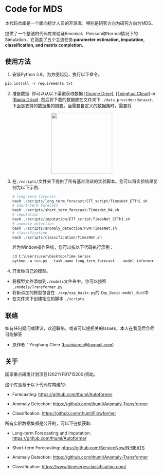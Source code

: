 # Code for MDS
本代码仓库是一个面向统计人员的开源库，特别是研究方向为研究方向为MDS。

提供了一个整洁的代码库来验证Binomial、Poisson和Normal情况下的Simulation，它涵盖了五个主流任务:**parameter estimation, imputation, classification, and matrix completion.**

## 使用方法

1. 
   安装Python 3.8。为方便起见，执行以下命令。

```python
pip install -r requirements.txt
```

2. 准备数据. 你可以从以下渠道获取数据 [[Google Drive]](https://drive.google.com/drive/folders/13Cg1KYOlzM5C7K8gK8NfC-F3EYxkM3D2?usp=sharing), [[Tsinghua Cloud]](https://cloud.tsinghua.edu.cn/f/84fbc752d0e94980a610/) or [[Baidu Drive]](https://pan.baidu.com/s/1r3KhGd0Q9PJIUZdfEYoymg?pwd=i9iy). 然后将下载的数据放在文件夹下 `./data_provider/dataset`. 下面是支持的数据集的摘要。当需要自定义的数据集时，需要将

<p align="center">
<img src=".\pic\dataset.png" height = "200" alt="" align=center />
</p>

3. 在`./scripts/`文件夹下提供了所有基准测试的实验脚本。您可以将实验结果复制为以下示例:

   ```python
   # long-term forecast
   bash ./scripts/long_term_forecast/ETT_script/TimesNet_ETTh1.sh
   # short-term forecast
   bash ./scripts/short_term_forecast/TimesNet_M4.sh
   # imputation
   bash ./scripts/imputation/ETT_script/TimesNet_ETTh1.sh
   # anomaly detection
   bash ./scripts/anomaly_detection/PSM/TimesNet.sh
   # classification
   bash ./scripts/classification/TimesNet.sh
   ```

   若为Window操作系统，您可以按以下代码执行示例：

   ```python
   cd C:\Users\user\Desktop\Time-Series
   python -u run.py --task_name long_term_forecast  --model informer --data ETTh1
   ```

4. 开发你自己的模型。

- 将模型文件添加到`./models`文件夹中。你可以按照 `./models/Transformer.py`.
- 将新添加的模型包含在 `./exp/exp_basic.py`的 `Exp_Basic.model_dict`中
- 在文件夹下创建相应的脚本 `./scripts`.

## 联络
如有任何疑问或建议，欢迎联络，或者可以提相关的Issues，本人在看见后会尽可能解答

- 原作者：Yinghang Chen ([brainiaccc@foxmail.com]())

## 关于

国家重点研发计划项目(2021YFB1715200)资助。

这个库是基于以下代码库构建的:

- Forecasting: https://github.com/thuml/Autoformer

- Anomaly Detection: https://github.com/thuml/Anomaly-Transformer

- Classification: https://github.com/thuml/Flowformer

所有实验数据集都是公开的，可以下链接获取:

- Long-term Forecasting and Imputation: https://github.com/thuml/Autoformer

- Short-term Forecasting: https://github.com/ServiceNow/N-BEATS

- Anomaly Detection: https://github.com/thuml/Anomaly-Transformer

- Classification: https://www.timeseriesclassification.com/
